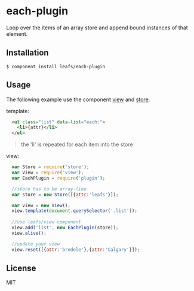 # each-plugin

  Loop over the items of an array store and append bound instances of that element. 


## Installation

    $ component install leafs/each-plugin

## Usage

The following example use the component [view](https://github.com/leafs/view) and [store](https://github.com/leafs/store).

template:

```html
  <ul class="list" data-list="each:">
    <li>{attr}</li>
  </ul>
```
  > the 'li' is repeated for each item into the store

view:

```js
  var Store = require('store');
  var View = require('view');
  var EachPlugin = require('plugin');

  //store has to be array-like
  var store = new Store([{attr:'leafs'}]);

  var view = new View();
  view.template(document.querySelector('.list'));
  
  //use leafs/view component
  view.add('list', new EachPlugin(store));
  view.alive();

  //update your view
  view.reset([{attr:'bredele'},{attr:'Calgary'}]);
```
   

## License

  MIT
